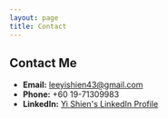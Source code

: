 ```yaml
---
layout: page
title: Contact
---
```


## Contact Me

- **Email:** leeyishien43@gmail.com
- **Phone:** +60 19-71309983
- **LinkedIn:** [Yi Shien's LinkedIn Profile](https://www.linkedin.com/in/yi-shien-lee-7715002b4/)
